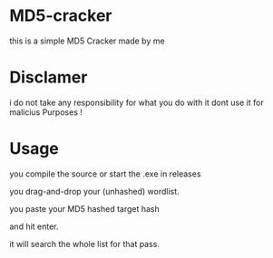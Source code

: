 # MD5-cracker
this is a simple MD5 Cracker made by me

# Disclamer

i do not take any responsibility for what you do with it
dont use it for malicius Purposes !

# Usage

you compile the source or start the .exe in releases 

you drag-and-drop your (unhashed) wordlist.

you paste your MD5 hashed target hash

and hit enter. 

it will search the whole list for that pass.
